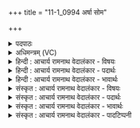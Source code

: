 +++
title = "11-1_0994 अर्षा सोम"

+++
<details><summary>पदपाठः</summary>

अ꣡र्ष꣢꣯। सो꣣म। द्युम꣡त्त꣢मः। अ꣣भि꣢। द्रो꣡णा꣢꣯नि। रो꣡रु꣢꣯वत्। सी꣡द꣢꣯न्। यो꣡नौ꣢꣯। व꣡ने꣢꣯षु। आ। ९९४।
</details>

<details><summary>अधिमन्त्रम् (VC)</summary>

- पवमानः सोमः
- भृगुर्वारुणिर्जमदग्निर्भार्गवो वा
- गायत्री
- षड्जः
</details>

<details><summary>हिन्दी : आचार्य रामनाथ वेदालंकार - विषयः</summary>

प्रथम ऋचा पूर्वार्चिक में ५०३ क्रमाङ्क पर परमात्मा और वानप्रस्थ के विषय में व्याख्यात की गयी थी। यहाँ प्रकारान्तर से परमात्मा का विषय दर्शाते हैं।
</details>

<details><summary>हिन्दी : आचार्य रामनाथ वेदालंकार - पदार्थः</summary>

पदार्थान्वयभाषाः -  हे (सोम) जगत् के स्रष्टा परमात्मन् ! (योनौ) अन्तरिक्ष में (वनेषु) जलों में (आसीदन्) रहनेवाले, (द्युमत्तमः) देदीप्यमान, (रोरुवत्) गर्जना करते हुए बिजलीरूप अग्नि के समान, (योनौ) घर में और (वनेषु) जंगलों में, सब जगह (आसीदन्) स्थित हुए, (द्युमत्तमः) सब से बढ़कर तेजस्वी (रोरुवत्) कर्तव्य का उपदेश करनेवाले आप (द्रोणानि अभि) आत्मा, मन, बुद्धि आदि द्रोणकलशों के प्रति (अर्ष) आइए ॥१॥ यहाँ श्लेषमूलक वाचकलुप्तोपमालङ्कार है ॥१॥
</details>

<details><summary>हिन्दी : आचार्य रामनाथ वेदालंकार - भावार्थः</summary>

भावार्थभाषाः -  घर हो या जंगल हो,पहाड़ हो या गुफा हो,नदियाँ हों या समुद्र हो,भूमि हो या आकाश हो,बिजली हो या अन्तरिक्ष हो,शरीर हो या आत्मा हो,सभी जगह विराजमान भी जगदीश्वर जब तक ध्यान से प्रकाशित न हो जाए,तब तक प्रत्यक्ष नहीं होता ॥१॥
</details>

<details><summary>संस्कृत : आचार्य रामनाथ वेदालंकार - विषयः</summary>

तत्र प्रथमा ऋक् पूर्वार्चिके ५०३ क्रमाङ्के परमात्मविषये वानप्रस्थविषये च व्याख्याता। अत्र प्रकारान्तरेण परमात्मपक्ष एव प्रदर्श्यते।
</details>

<details><summary>संस्कृत : आचार्य रामनाथ वेदालंकार - पदार्थः</summary>

पदार्थान्वयभाषाः -  हे (सोम) जगत्स्रष्टः परमात्मन् ! (योनौ) अन्तरिक्षे (वनेषु) उदकेषु (आसीदन्) तिष्ठन्, (द्युमत्तमः) अतिशयेन द्युतिमान्, (रोरुवत्) गर्जनां कुर्वन् विद्युदग्निरिव (योनौ) गृहे (वनेषु) अरण्येषु च, सर्वत्रैवेत्यर्थः (आसीदन्) आतिष्ठन् (द्युमत्तमः) तेजस्वितमः (रोरुवत्) कर्त्तव्यमुपदिशन् त्वम् (द्रोणानि अभि) आत्ममनोबुद्ध्यादीन् द्रोणकलशान् प्रति (अर्ष) आगच्छ ॥१॥ अत्र श्लेषमूलो वाचकलुप्तोपमालङ्कारः ॥१॥
</details>

<details><summary>संस्कृत : आचार्य रामनाथ वेदालंकार - भावार्थः</summary>

भावार्थभाषाः -  गृहे वाऽरण्ये वा,गिरौ वा गह्वरेषु वा,सरित्सु वा समुद्रे वा,भुवि वा दिवि वा,विद्युति वाऽन्तरिक्षे वा,देहे वाऽऽत्मनि वा सर्वत्रैव विराजमानोऽपि जगदीश्वरो यावद् ध्यानेन प्रकाशितो न जायते तावत् प्रत्यक्षतां नो याति ॥१॥
</details>

<details><summary>संस्कृत : आचार्य रामनाथ वेदालंकार - पादटिप्पनी</summary>

टिप्पणी:   १. ऋ० ९।६५।१९, ‘सीदञ्छ्येनो न योनिमा’ इति पाठः। साम० ५०३, ऋषिः भृगुः।
</details>